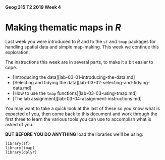 #### Geog 315 T2 2019 Week 4
# Making thematic maps in *R*
Last week you were introduced to *R* and to the `sf` and `tmap` packages for handling spatial data and simple map-making. This week we continue this exploration.

The instructions this week are in several parts, to make it a bit easier to cope.
+ [Introducing the data][lab-03-01-introducing-the-data.md]
+ [Selecting and tidying the data][lab-03-02-selecting-and-tidying-data.md]
+ [How to use the `tmap` functions][lab-03-03-using-tmap.md]
+ [The lab assignment][lab-03-04-assignment-instructions.md]

You may want to take a quick look at the last of these so you know what is expected of you, then come back to this document and work through the first three to learn the various tools you can use to accomplish what is asked of you.

**BUT BEFORE YOU DO ANYTHING** load the libraries we'll be using:
```{r}
library(sf)
library(tmap)
library(dplyr)
```




